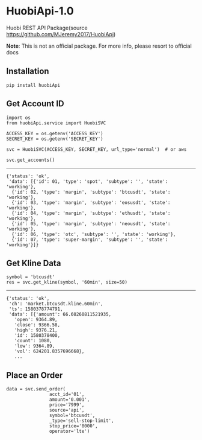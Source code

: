 # HuobiApi-1.0
Huobi REST API Package(source https://github.com/MJeremy2017/HuobiApi)

__Note__: This is not an official package. For more info, please resort to official docs

## Installation
```
pip install huobiApi
```

## Get Account ID

```
import os
from huobiApi.service import HuobiSVC

ACCESS_KEY = os.getenv('ACCESS_KEY')
SECRET_KEY = os.getenv('SECRET_KEY')

svc = HuobiSVC(ACCESS_KEY, SECRET_KEY, url_type='normal')  # or aws

svc.get_accounts()
```
---
```
{'status': 'ok',
 'data': [{'id': 01, 'type': 'spot', 'subtype': '', 'state': 'working'},
  {'id': 02, 'type': 'margin', 'subtype': 'btcusdt', 'state': 'working'},
  {'id': 03, 'type': 'margin', 'subtype': 'eosusdt', 'state': 'working'},
  {'id': 04, 'type': 'margin', 'subtype': 'ethusdt', 'state': 'working'},
  {'id': 05, 'type': 'margin', 'subtype': 'neousdt', 'state': 'working'},
  {'id': 06, 'type': 'otc', 'subtype': '', 'state': 'working'},
  {'id': 07, 'type': 'super-margin', 'subtype': '', 'state': 'working'}]}

```

## Get Kline Data
```
symbol = 'btcusdt'
res = svc.get_kline(symbol, '60min', size=50)
```
---
```
{'status': 'ok',
 'ch': 'market.btcusdt.kline.60min',
 'ts': 1580378774791,
 'data': [{'amount': 66.60260811521935,
   'open': 9364.89,
   'close': 9366.58,
   'high': 9376.21,
   'id': 1580378400,
   'count': 1080,
   'low': 9364.89,
   'vol': 624201.8357696668},
   ...
```

## Place an Order
```
data = svc.send_order(
                acct_id='01',
                amount='0.001',
                price='7999',
                source='api',
                symbol='btcusdt',
                _type='sell-stop-limit',
                stop_price='8000',
                operator='lte')

```
